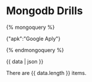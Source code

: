 # Mongodb Drills

{% mongoquery %}

{"apk":"Google Aply"}

{% endmongoquery %}

{{ data | json }}

There are {{ data.length }} items.
